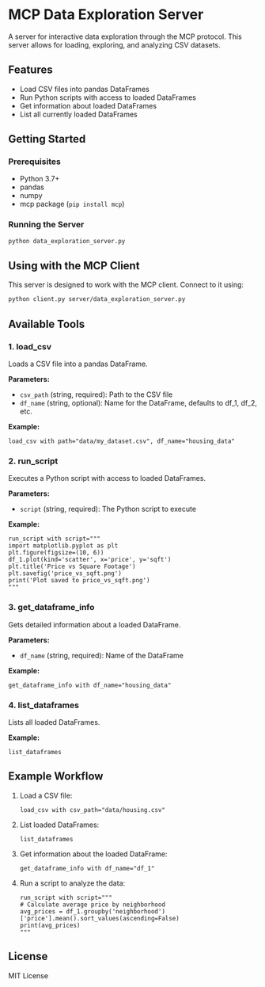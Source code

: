 # MCP Data Exploration Server

A server for interactive data exploration through the MCP protocol. This server allows for loading, exploring, and analyzing CSV datasets.

## Features

- Load CSV files into pandas DataFrames
- Run Python scripts with access to loaded DataFrames
- Get information about loaded DataFrames
- List all currently loaded DataFrames

## Getting Started

### Prerequisites

- Python 3.7+
- pandas
- numpy
- mcp package (`pip install mcp`)

### Running the Server

```bash
python data_exploration_server.py
```

## Using with the MCP Client

This server is designed to work with the MCP client. Connect to it using:

```bash
python client.py server/data_exploration_server.py
```

## Available Tools

### 1. load_csv

Loads a CSV file into a pandas DataFrame.

**Parameters:**
- `csv_path` (string, required): Path to the CSV file
- `df_name` (string, optional): Name for the DataFrame, defaults to df_1, df_2, etc.

**Example:**
```
load_csv with path="data/my_dataset.csv", df_name="housing_data"
```

### 2. run_script

Executes a Python script with access to loaded DataFrames.

**Parameters:**
- `script` (string, required): The Python script to execute

**Example:**
```
run_script with script="""
import matplotlib.pyplot as plt
plt.figure(figsize=(10, 6))
df_1.plot(kind='scatter', x='price', y='sqft')
plt.title('Price vs Square Footage')
plt.savefig('price_vs_sqft.png')
print('Plot saved to price_vs_sqft.png')
"""
```

### 3. get_dataframe_info

Gets detailed information about a loaded DataFrame.

**Parameters:**
- `df_name` (string, required): Name of the DataFrame

**Example:**
```
get_dataframe_info with df_name="housing_data"
```

### 4. list_dataframes

Lists all loaded DataFrames.

**Example:**
```
list_dataframes
```

## Example Workflow

1. Load a CSV file:
   ```
   load_csv with csv_path="data/housing.csv"
   ```

2. List loaded DataFrames:
   ```
   list_dataframes
   ```

3. Get information about the loaded DataFrame:
   ```
   get_dataframe_info with df_name="df_1"
   ```

4. Run a script to analyze the data:
   ```
   run_script with script="""
   # Calculate average price by neighborhood
   avg_prices = df_1.groupby('neighborhood')['price'].mean().sort_values(ascending=False)
   print(avg_prices)
   """
   ```

## License

MIT License 